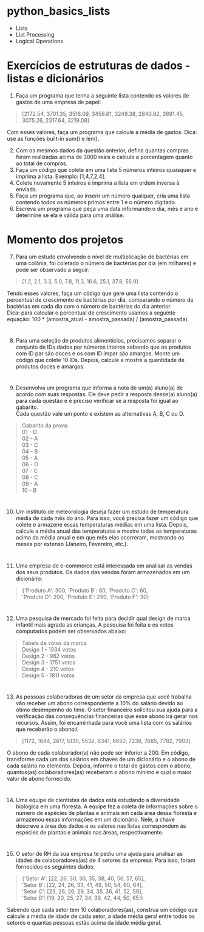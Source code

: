 # python_basics_lists
- Lists
- List Processing
- Logical Operations
# Exercícios de estruturas de dados - listas e dicionários
1. Faça um programa que tenha a seguinte lista contendo os valores de gastos de uma empresa de papel:
>[2172.54, 3701.35, 3518.09, 3456.61, 3249.38, 2840.82, 3891.45, 3075.26, 2317.64, 3219.08]

Com esses valores, faça um programa que calcule a média de gastos. Dica: use as funções built-in sum() e len().

2. Com os mesmos dados da questão anterior, defina quantas compras foram realizadas acima de 3000 reais e calcule a porcentagem quanto ao total de compras.
3. Faça um código que colete em uma lista 5 números inteiros quaisquer e imprima a lista. Exemplo: [1,4,7,2,4].
4. Colete novamente 5 inteiros e imprima a lista em ordem inversa à enviada.
5. Faça um programa que, ao inserir um número qualquer, cria uma lista contendo todos os números primos entre 1 e o número digitado.
6. Escreva um programa que peça uma data informando o dia, mês e ano e determine se ela é válida para uma análise.

# Momento dos projetos

7. Para um estudo envolvendo o nível de multiplicação de bactérias em uma colônia, foi coletado o número de bactérias por dia (em milhares) e pode ser observado a seguir:
>[1.2, 2.1, 3.3, 5.0, 7.8, 11.3, 16.6, 25.1, 37.8, 56.9]

Tendo esses valores, faça um código que gere uma lista contendo o percentual de crescimento de bactérias por dia, comparando o número de bactérias em cada dia com o número de bactérias do dia anterior.\
Dica: para calcular o percentual de crescimento usamos a seguinte equação: 100 * (amostra_atual - amostra_passada) / (amostra_passada).
#
8. Para uma seleção de produtos alimentícios, precisamos separar o conjunto de IDs dados por números inteiros sabendo que os produtos com ID par são doces e os com ID ímpar são amargos. Monte um código que colete 10 IDs. Depois, calcule e mostre a quantidade de produtos doces e amargos.
#
9. Desenvolva um programa que informa a nota de um(a) aluno(a) de acordo com suas respostas. Ele deve pedir a resposta desse(a) aluno(a) para cada questão e é preciso verificar se a resposta foi igual ao gabarito.\
Cada questão vale um ponto e existem as alternativas A, B, C ou D.
>Gabarito da prova:\
01 - D\
02 - A\
03 - C\
04 - B\
05 - A\
06 - D\
07 - C\
08 - C\
09 - A\
10 - B
#
10. Um instituto de meteorologia deseja fazer um estudo de temperatura média de cada mês do ano. Para isso, você precisa fazer um código que colete e armazene essas temperaturas médias em uma lista. Depois, calcule a média anual das temperaturas e mostre todas as temperaturas acima da média anual e em que mês elas ocorreram, mostrando os meses por extenso (Janeiro, Fevereiro, etc.).
#
11. Uma empresa de e-commerce está interessada em analisar as vendas dos seus produtos. Os dados das vendas foram armazenados em um dicionário:
>{'Produto A': 300, 'Produto B': 80, 'Produto C': 60,\
>'Produto D': 200, 'Produto E': 250, 'Produto F': 30}
#
12. Uma pesquisa de mercado foi feita para decidir qual design de marca infantil mais agrada as crianças. A pesquisa foi feita e os votos computados podem ser observados abaixo:
>Tabela de votos da marca\
Design 1 - 1334 votos\
Design 2 - 982 votos\
Design 3 - 1751 votos\
Design 4 - 210 votos\
Design 5 - 1811 votos
#
13. As pessoas colaboradoras de um setor da empresa que você trabalha vão receber um abono correspondente a 10% do salário devido ao ótimo desempenho do time. O setor financeiro solicitou sua ajuda para a verificação das consequências financeiras que esse abono irá gerar nos recursos. Assim, foi encaminhada para você uma lista com os salários que receberão o abono:\
>[1172, 1644, 2617, 5130, 5532, 6341, 6650, 7238, 7685, 7782, 7903].

O abono de cada colaborador(a) não pode ser inferior a 200. Em código, transforme cada um dos salários em chaves de um dicionário e o abono de cada salário no elemento. Depois, informe o total de gastos com o abono, quantos(as) colaboradores(as) receberam o abono mínimo e qual o maior valor de abono fornecido.
#
14. Uma equipe de cientistas de dados está estudando a diversidade biológica em uma floresta. A equipe fez a coleta de informações sobre o número de espécies de plantas e animais em cada área dessa floresta e armazenou essas informações em um dicionário. Nele, a chave descreve a área dos dados e os valores nas listas correspondem às espécies de plantas e animais nas áreas, respectivamente.
#
15. O setor de RH da sua empresa te pediu uma ajuda para analisar as idades de colaboradores(as) de 4 setores da empresa. Para isso, foram fornecidos os seguintes dados:
>{'Setor A': [22, 26, 30, 30, 35, 38, 40, 56, 57, 65],\
 'Setor B': [22, 24, 26, 33, 41, 49, 50, 54, 60, 64],\
 'Setor C': [23, 26, 26, 29, 34, 35, 36, 41, 52, 56],\
 'Setor D': [19, 20, 25, 27, 34, 39, 42, 44, 50, 65]}

Sabendo que cada setor tem 10 colaboradores(as), construa um código que calcule a média de idade de cada setor, a idade média geral entre todos os setores e quantas pessoas estão acima da idade média geral.

